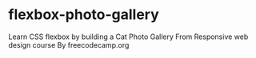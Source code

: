 # flexbox-photo-gallery

Learn CSS flexbox by building a Cat Photo Gallery
From Responsive web design course
By freecodecamp.org